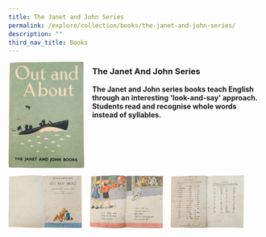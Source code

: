 ```yaml
---
title: The Janet and John Series
permalink: /explore/collection/books/the-janet-and-john-series/
description: ""
third_nav_title: Books
---
```

<img src="/images/jnj1.png" style="width:30%;margin-right:15px;" align="left">

### **The Janet And John Series**

<b>The Janet and John series books teach English through an interesting 'look-and-say' approach. Students read and recognise whole words instead of syllables.</b>

<br clear="left">

<p><a href="/images/jnj2.png">  
<img src="/images/jnj2.png" style="width:29%;margin-right:15px;" align="left">
</a></p>

<p><a href="/images/jnj3.png">  
<img src="/images/jnj3.png" style="width:29%;margin-right:15px;" align="left">
</a></p>

<p><a href="/images/jnj4.png">  
<img src="/images/jnj4.png" style="width:29%;margin-right:15px;" align="left">
</a></p>